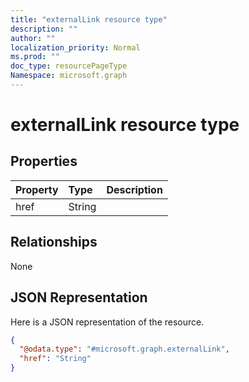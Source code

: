 ```yaml
---
title: "externalLink resource type"
description: ""
author: ""
localization_priority: Normal
ms.prod: ""
doc_type: resourcePageType
Namespace: microsoft.graph
---
```



# externalLink resource type



## Properties
|Property|Type|Description|
|:---|:---|:---|
|href|String||

## Relationships
None

## JSON Representation
Here is a JSON representation of the resource.
<!-- {
  "blockType": "resource",
  "@odata.type": "microsoft.graph.externalLink"
}
-->
``` json
{
  "@odata.type": "#microsoft.graph.externalLink",
  "href": "String"
}
```

